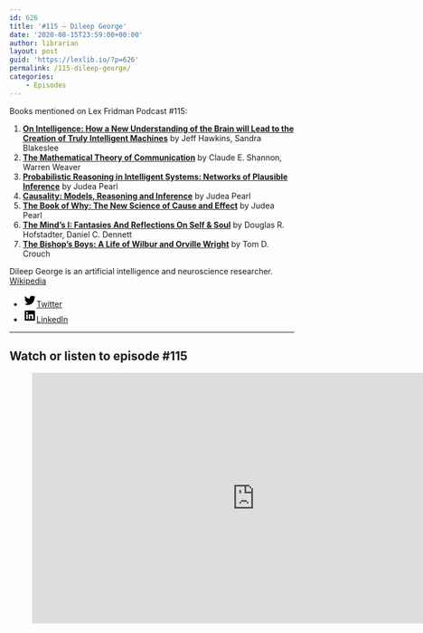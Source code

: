 ```yaml
---
id: 626
title: '#115 – Dileep George'
date: '2020-08-15T23:59:00+00:00'
author: librarian
layout: post
guid: 'https://lexlib.io/?p=626'
permalink: /115-dileep-george/
categories:
    - Episodes
---
```


Books mentioned on Lex Fridman Podcast #115:

1. <b><a href="https://amzn.to/3Vtbtc9" target="_blank" rel="sponsored noopener noreferrer">On Intelligence: How a New Understanding of the Brain will Lead to the Creation of Truly Intelligent Machines</a></b> by Jeff Hawkins, Sandra Blakeslee
2. <b><a href="https://amzn.to/3idaoWV" target="_blank" rel="sponsored noopener noreferrer">The Mathematical Theory of Communication</a></b> by Claude E. Shannon, Warren Weaver
3. <b><a href="https://amzn.to/3UbZMoK" target="_blank" rel="sponsored noopener noreferrer">Probabilistic Reasoning in Intelligent Systems: Networks of Plausible Inference</a></b> by Judea Pearl
4. <b><a href="https://amzn.to/3APYF76" target="_blank" rel="sponsored noopener noreferrer">Causality: Models, Reasoning and Inference</a></b> by Judea Pearl
5. <b><a href="https://amzn.to/3VkBAC0" target="_blank" rel="sponsored noopener noreferrer">The Book of Why: The New Science of Cause and Effect</a></b> by Judea Pearl
6. <b><a href="https://amzn.to/3UfbWwO" target="_blank" rel="sponsored noopener noreferrer">The Mind’s I: Fantasies And Reflections On Self & Soul</a></b> by Douglas R. Hofstadter, Daniel C. Dennett
7. <b><a href="https://amzn.to/3GVbGQH" target="_blank" rel="sponsored noopener noreferrer">The Bishop’s Boys: A Life of Wilbur and Orville Wright</a></b> by Tom D. Crouch

<!--more-->

Dileep George is an artificial intelligence and neuroscience researcher. [Wikipedia](https://en.wikipedia.org/wiki/Dileep_George)

- [<svg aria-hidden="true" focusable="false" height="24" version="1.1" viewbox="0 0 24 24" width="24" xmlns="http://www.w3.org/2000/svg"><path d="M22.23,5.924c-0.736,0.326-1.527,0.547-2.357,0.646c0.847-0.508,1.498-1.312,1.804-2.27 c-0.793,0.47-1.671,0.812-2.606,0.996C18.324,4.498,17.257,4,16.077,4c-2.266,0-4.103,1.837-4.103,4.103 c0,0.322,0.036,0.635,0.106,0.935C8.67,8.867,5.647,7.234,3.623,4.751C3.27,5.357,3.067,6.062,3.067,6.814 c0,1.424,0.724,2.679,1.825,3.415c-0.673-0.021-1.305-0.206-1.859-0.513c0,0.017,0,0.034,0,0.052c0,1.988,1.414,3.647,3.292,4.023 c-0.344,0.094-0.707,0.144-1.081,0.144c-0.264,0-0.521-0.026-0.772-0.074c0.522,1.63,2.038,2.816,3.833,2.85 c-1.404,1.1-3.174,1.756-5.096,1.756c-0.331,0-0.658-0.019-0.979-0.057c1.816,1.164,3.973,1.843,6.29,1.843 c7.547,0,11.675-6.252,11.675-11.675c0-0.178-0.004-0.355-0.012-0.531C20.985,7.47,21.68,6.747,22.23,5.924z"></path></svg><span class="wp-block-social-link-label screen-reader-text">Twitter</span>](https://twitter.com/dileeplearning)
- [<svg aria-hidden="true" focusable="false" height="24" version="1.1" viewbox="0 0 24 24" width="24" xmlns="http://www.w3.org/2000/svg"><path d="M19.7,3H4.3C3.582,3,3,3.582,3,4.3v15.4C3,20.418,3.582,21,4.3,21h15.4c0.718,0,1.3-0.582,1.3-1.3V4.3 C21,3.582,20.418,3,19.7,3z M8.339,18.338H5.667v-8.59h2.672V18.338z M7.004,8.574c-0.857,0-1.549-0.694-1.549-1.548 c0-0.855,0.691-1.548,1.549-1.548c0.854,0,1.547,0.694,1.547,1.548C8.551,7.881,7.858,8.574,7.004,8.574z M18.339,18.338h-2.669 v-4.177c0-0.996-0.017-2.278-1.387-2.278c-1.389,0-1.601,1.086-1.601,2.206v4.249h-2.667v-8.59h2.559v1.174h0.037 c0.356-0.675,1.227-1.387,2.526-1.387c2.703,0,3.203,1.779,3.203,4.092V18.338z"></path></svg><span class="wp-block-social-link-label screen-reader-text">LinkedIn</span>](https://www.linkedin.com/in/dileep-george/)

- - - - - -

## Watch or listen to episode #115

<figure class="wp-block-embed is-type-video is-provider-youtube wp-block-embed-youtube wp-embed-aspect-16-9 wp-has-aspect-ratio"><div class="wp-block-embed__wrapper"><iframe allow="accelerometer; autoplay; clipboard-write; encrypted-media; gyroscope; picture-in-picture" allowfullscreen="" frameborder="0" height="443" loading="lazy" src="https://www.youtube.com/embed/tg_m_LxxRwM?feature=oembed" title="Dileep George: Brain-Inspired AI | Lex Fridman Podcast #115" width="788"></iframe></div></figure>